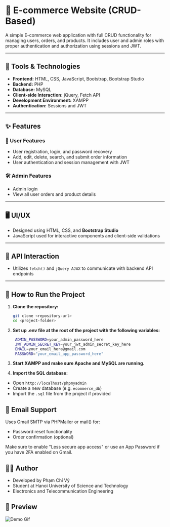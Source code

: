 # 🛒 E-commerce Website (CRUD-Based)

A simple E-commerce web application with full CRUD functionality for managing users, orders, and products. It includes user and admin roles with proper authentication and authorization using sessions and JWT.

---

## 🔧 Tools & Technologies

- **Frontend:** HTML, CSS, JavaScript, Bootstrap, Bootstrap Studio
- **Backend:** PHP
- **Database:** MySQL
- **Client-side Interaction:** jQuery, Fetch API
- **Development Environment:** XAMPP
- **Authentication:** Sessions and JWT

---

## ✨ Features

### 👤 User Features
- User registration, login, and password recovery
- Add, edit, delete, search, and submit order information
- User authentication and session management with JWT

### 🛠️ Admin Features
- Admin login
- View all user orders and product details

---

## 🖥️ UI/UX
- Designed using HTML, CSS, and **Bootstrap Studio**
- JavaScript used for interactive components and client-side validations

---

## 🔗 API Interaction
- Utilizes `fetch()` and `jQuery AJAX` to communicate with backend API endpoints

---

## 🚀 How to Run the Project

1. **Clone the repository:**

   ```bash
   git clone <repository-url>
   cd <project-folder>
    ```

2. **Set up .env file at the root of the project with the following variables:**

   ```bash
    ADMIN_PASSWORD=your_admin_password_here
    JWT_ADMIN_SECRET_KEY=your_jwt_admin_secret_key_here
    EMAIL=your_email_here@gmail.com
    PASSWORD="your_email_app_password_here"
    ```

3. **Start XAMPP and make sure Apache and MySQL are running.**

4. **Import the SQL database:**

- Open `http://localhost/phpmyadmin`
- Create a new database (e.g. `ecommerce_db`)
- Import the `.sql` file from the project if provided

## 📧 Email Support
Uses Gmail SMTP via PHPMailer or mail() for:
- Password reset functionality
- Order confirmation (optional)

Make sure to enable "Less secure app access" or use an App Password if you have 2FA enabled on Gmail.

## 👨‍💻 Author
- Developed by Phạm Chí Vỹ
- Student at Hanoi University of Science and Technology
- Electronics and Telecommunication Engineering

## 📌 Preview

![Demo Gif](assets/php.gif)
